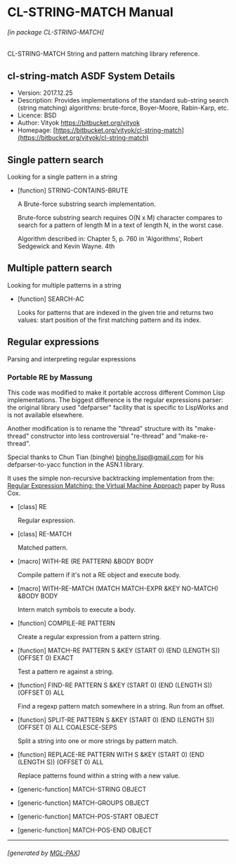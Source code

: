# CL-STRING-MATCH Manual

###### \[in package CL-STRING-MATCH\]
CL-STRING-MATCH String and pattern matching library reference.

## cl-string-match ASDF System Details

- Version: 2017.12.25
- Description: Provides implementations of the standard sub-string search (string
matching) algorithms: brute-force, Boyer-Moore, Rabin-Karp, etc.
- Licence: BSD
- Author: Vityok https://bitbucket.org/vityok
- Homepage: [https://bitbucket.org/vityok/cl-string-match](https://bitbucket.org/vityok/cl-string-match)

## Single pattern search

Looking for a single pattern in a string

- [function] STRING-CONTAINS-BRUTE 

    A Brute-force substring search implementation.
    
    Brute-force substring search requires O(N x M) character compares to
    search for a pattern of length M in a text of length N, in the worst
    case.
    
    Algorithm described in: Chapter 5, p. 760 in
      'Algorithms', Robert Sedgewick and Kevin Wayne. 4th

## Multiple pattern search

Looking for multiple patterns in a string

- [function] SEARCH-AC 

    Looks for patterns that are indexed in the given trie and returns two values:
    start position of the first matching pattern and its index.

## Regular expressions

Parsing and interpreting regular expressions

### Portable RE by Massung

This code was modified to make it portable accross different
Common Lisp implementations. The biggest difference is the regular
expressions parser: the original library used "defparser" facility
that is specific to LispWorks and is not available elsewhere.

Another modification is to rename the "thread" structure with its
"make-thread" constructor into less controversial "re-thread" and
"make-re-thread".

Special thanks to Chun Tian (binghe) <binghe.lisp@gmail.com> for
his defparser-to-yacc function in the ASN.1 library.

It uses the simple non-recursive backtracking implementation from the:
[Regular Expression Matching: the Virtual Machine
Approach](https://swtch.com/~rsc/regexp/regexp2.html) paper by Russ
Cox.

- [class] RE

    Regular expression.

- [class] RE-MATCH

    Matched pattern.

- [macro] WITH-RE (RE PATTERN) &BODY BODY

    Compile pattern if it's not a RE object and execute body.

- [macro] WITH-RE-MATCH (MATCH MATCH-EXPR &KEY NO-MATCH) &BODY BODY

    Intern match symbols to execute a body.

- [function] COMPILE-RE PATTERN

    Create a regular expression from a pattern string.

- [function] MATCH-RE PATTERN S &KEY (START 0) (END (LENGTH S)) (OFFSET 0) EXACT

    Test a pattern re against a string.

- [function] FIND-RE PATTERN S &KEY (START 0) (END (LENGTH S)) (OFFSET 0) ALL

    Find a regexp pattern match somewhere in a string. Run from an offset.

- [function] SPLIT-RE PATTERN S &KEY (START 0) (END (LENGTH S)) (OFFSET 0) ALL COALESCE-SEPS

    Split a string into one or more strings by pattern match.

- [function] REPLACE-RE PATTERN WITH S &KEY (START 0) (END (LENGTH S)) (OFFSET 0) ALL

    Replace patterns found within a string with a new value.

- [generic-function] MATCH-STRING OBJECT

- [generic-function] MATCH-GROUPS OBJECT

- [generic-function] MATCH-POS-START OBJECT

- [generic-function] MATCH-POS-END OBJECT

* * *
###### \[generated by [MGL-PAX](https://github.com/melisgl/mgl-pax)\]
